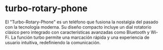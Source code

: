 # turbo-rotary-phone
El "Turbo-Rotary-Phone" es un teléfono que fusiona la nostalgia del pasado con la tecnología moderna. Su diseño compacto incluye un dial rotatorio clásico pero integrado con características avanzadas como Bluetooth y Wi-Fi. La función turbo permite una marcación rápida y una experiencia de usuario intuitiva, redefiniendo la comunicación.
